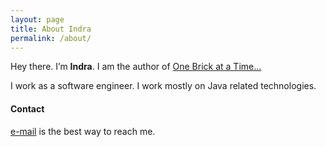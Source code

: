 ```yaml
---
layout: page
title: About Indra
permalink: /about/
---
```


Hey there. I’m **Indra**. I am the author of [One Brick at a Time...](https://indrabasak.github.io)

I work as a software engineer. I work mostly on Java related technologies. 

#### Contact
[e-mail](indra.basak1@gmail.com) is the best way  to reach me.

